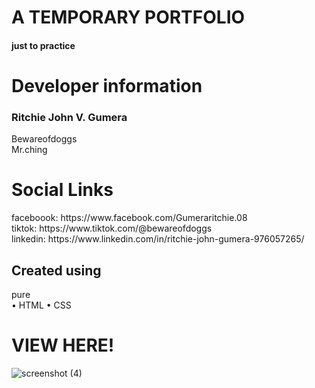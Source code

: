 <h1>A TEMPORARY PORTFOLIO</h1>
<h4>just to practice</h4>

<h1>Developer information</h1>
<h3>Ritchie John V. Gumera</h3>
Bewareofdoggs<br>
Mr.ching

<h1>Social Links</h1>
faceboook:  https://www.facebook.com/Gumeraritchie.08<br>
tiktok:  https://www.tiktok.com/@bewareofdoggs <br>
linkedin:  https://www.linkedin.com/in/ritchie-john-gumera-976057265/

<h2>Created using</h2>
pure<br>
 • HTML
 • CSS 

<h1>VIEW HERE!</h1>

![screenshot (4)](https://github.com/Mrching08/temporary-portfolio/assets/112615845/3d5d8d5d-815f-47b4-a1de-b6d90155b7a8)


